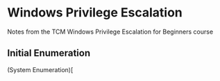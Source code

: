 # Windows Privilege Escalation
Notes from the TCM Windows Privilege Escalation for Beginners course

## Initial Enumeration
(System Enumeration)[
